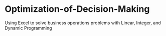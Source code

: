 # Optimization-of-Decision-Making
Using Excel to solve business operations problems with Linear, Integer, and Dynamic Programming
